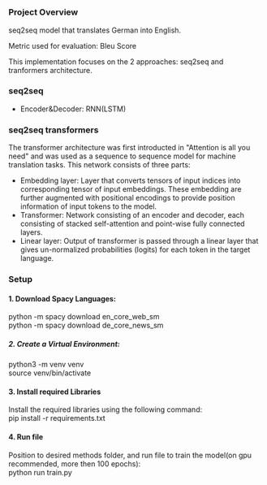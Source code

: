 # 

###  Project Overview
seq2seq model that translates German into English. 

Metric used for evaluation: Bleu Score

This implementation focuses on the 2 approaches: seq2seq and tranformers architecture.

### seq2seq
- Encoder&Decoder: RNN(LSTM)


### seq2seq transformers
The transformer architecture was first introducted in "Attention is all you need" and was used as a sequence to sequence model for machine translation tasks. This network consists of three parts:
 - Embedding layer: Layer that converts tensors of input indices into corresponding tensor of input embeddings. These embedding are further augmented with positional encodings to provide position information of input tokens to the model.
 - Transformer: Network consisting of an encoder and decoder, each consisting of stacked self-attention and point-wise fully connected layers.
 - Linear layer: Output of transformer is passed through a linear layer that gives un-normalized probabilities (logits) for each token in the target language.


### Setup

#### 1. Download Spacy Languages:
python -m spacy download en_core_web_sm  
python -m spacy download de_core_news_sm

##### 2. Create a Virtual Environment:
python3 -m venv venv  
source venv/bin/activate

#### 3. Install required Libraries
Install the required libraries using the following command:  
pip install -r requirements.txt

#### 4. Run file
Position to desired methods folder, and run file to train the model(on gpu recommended, more then 100 epochs):  
python run train.py 


